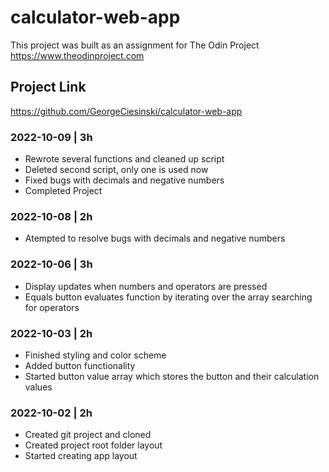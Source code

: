 # calculator-web-app

This project was built as an assignment for The Odin Project
https://www.theodinproject.com

## Project Link
https://github.com/GeorgeCiesinski/calculator-web-app

### 2022-10-09 | 3h

- Rewrote several functions and cleaned up script
- Deleted second script, only one is used now
- Fixed bugs with decimals and negative numbers
- Completed Project

### 2022-10-08 | 2h

- Atempted to resolve bugs with decimals and negative numbers

### 2022-10-06 | 3h

- Display updates when numbers and operators are pressed
- Equals button evaluates function by iterating over the array searching for operators

### 2022-10-03 | 2h

- Finished styling and color scheme
- Added button functionality
- Started button value array which stores the button and their calculation values

### 2022-10-02 | 2h

- Created git project and cloned
- Created project root folder layout
- Started creating app layout
